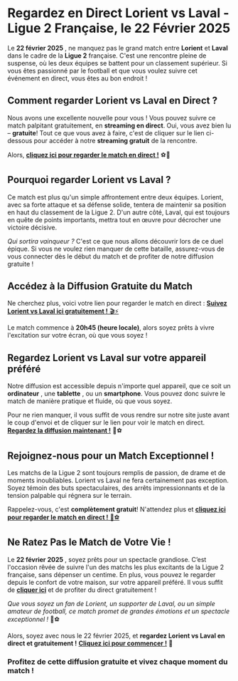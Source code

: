 # Regardez en Direct Lorient vs Laval - Ligue 2 Française, le 22 Février 2025

Le **22 février 2025** , ne manquez pas le grand match entre **Lorient** et **Laval** dans le cadre de la **Ligue 2** française. C'est une rencontre pleine de suspense, où les deux équipes se battent pour un classement supérieur. Si vous êtes passionné par le football et que vous voulez suivre cet événement en direct, vous êtes au bon endroit !

## Comment regarder Lorient vs Laval en Direct ?

Nous avons une excellente nouvelle pour vous ! Vous pouvez suivre ce match palpitant gratuitement, en **streaming en direct**. Oui, vous avez bien lu – **gratuite**! Tout ce que vous avez à faire, c'est de cliquer sur le lien ci-dessous pour accéder à notre **streaming gratuit** de la rencontre.

Alors, [**cliquez ici pour regarder le match en direct !**](https://tinyurl.com/livestreamfreeo?st=Lorient+vs+Laval&si=gh) ⚽🎉

## Pourquoi regarder Lorient vs Laval ?

Ce match est plus qu'un simple affrontement entre deux équipes. Lorient, avec sa forte attaque et sa défense solide, tentera de maintenir sa position en haut du classement de la Ligue 2. D'un autre côté, Laval, qui est toujours en quête de points importants, mettra tout en œuvre pour décrocher une victoire décisive.

_Qui sortira vainqueur ?_ C'est ce que nous allons découvrir lors de ce duel épique. Si vous ne voulez rien manquer de cette bataille, assurez-vous de vous connecter dès le début du match et de profiter de notre diffusion gratuite !

## Accédez à la Diffusion Gratuite du Match

Ne cherchez plus, voici votre lien pour regarder le match en direct : [**Suivez Lorient vs Laval ici gratuitement !** 🎬⚡](https://tinyurl.com/livestreamfreeo?st=Lorient+vs+Laval&si=gh)

Le match commence à **20h45 (heure locale)**, alors soyez prêts à vivre l'excitation sur votre écran, où que vous soyez !

## Regardez Lorient vs Laval sur votre appareil préféré

Notre diffusion est accessible depuis n'importe quel appareil, que ce soit un **ordinateur** , une **tablette** , ou un **smartphone**. Vous pouvez donc suivre le match de manière pratique et fluide, où que vous soyez.

Pour ne rien manquer, il vous suffit de vous rendre sur notre site juste avant le coup d'envoi et de cliquer sur le lien pour voir le match en direct. [**Regardez la diffusion maintenant !**](https://tinyurl.com/livestreamfreeo?st=Lorient+vs+Laval&si=gh) 🎥⚽

## Rejoignez-nous pour un Match Exceptionnel !

Les matchs de la Ligue 2 sont toujours remplis de passion, de drame et de moments inoubliables. Lorient vs Laval ne fera certainement pas exception. Soyez témoin des buts spectaculaires, des arrêts impressionnants et de la tension palpable qui régnera sur le terrain.

Rappelez-vous, c'est **complètement gratuit**! N'attendez plus et [**cliquez ici pour regarder le match en direct !** 🌟⚽](https://tinyurl.com/livestreamfreeo?st=Lorient+vs+Laval&si=gh)

## Ne Ratez Pas le Match de Votre Vie !

Le **22 février 2025** , soyez prêts pour un spectacle grandiose. C’est l'occasion rêvée de suivre l'un des matchs les plus excitants de la Ligue 2 française, sans dépenser un centime. En plus, vous pouvez le regarder depuis le confort de votre maison, sur votre appareil préféré. Il vous suffit de [**cliquer ici**](https://tinyurl.com/livestreamfreeo?st=Lorient+vs+Laval&si=gh) et de profiter du direct gratuitement !

_Que vous soyez un fan de Lorient, un supporter de Laval, ou un simple amateur de football, ce match promet de grandes émotions et un spectacle exceptionnel !_ 🎉⚽

Alors, soyez avec nous le 22 février 2025, et **regardez Lorient vs Laval en direct et gratuitement !** [**Cliquez ici pour commencer !**](https://tinyurl.com/livestreamfreeo?st=Lorient+vs+Laval&si=gh) 🌟

### Profitez de cette diffusion gratuite et vivez chaque moment du match !
